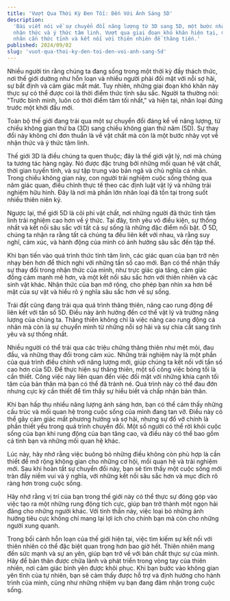 ```yaml
---
title: 'Vượt Qua Thời Kỳ Đen Tối: Đến Với Ánh Sáng 5D'
description:
  'Bài viết nói về sự chuyển đổi năng lượng từ 3D sang 5D, một bước nhảy vọt về
  nhận thức và ý thức tâm linh. Vượt qua giai đoạn khó khăn hiện tại, mỗi cá
  nhân cần thức tỉnh và kết nối với thiên nhiên để thăng tiến.'
published: 2024/09/02
slug: 'vuot-qua-thoi-ky-den-toi-den-voi-anh-sang-5d'
---
```


Nhiều người tin rằng chúng ta đang sống trong một thời kỳ đầy thách thức, nơi
thế giới dường như hỗn loạn và nhiều người phải đối mặt với nỗi sợ hãi, sự bất
định và cảm giác mất mát. Tuy nhiên, những giai đoạn khó khăn này thực sự có thể
được coi là thời điểm thức tỉnh sâu sắc. Người ta thường nói: "Trước bình minh,
luôn có thời điểm tăm tối nhất," và hiện tại, nhân loại đứng trước một khởi đầu
mới.

Toàn bộ thế giới đang trải qua một sự chuyển đổi đáng kể về năng lượng, từ chiều
không gian thứ ba (3D) sang chiều không gian thứ năm (5D). Sự thay đổi này không
chỉ đơn thuần là về vật chất mà còn là một bước nhảy vọt về nhận thức và ý thức
tâm linh.

Thế giới 3D là điều chúng ta quen thuộc; đây là thế giới vật lý, nơi mà chúng ta
tương tác hàng ngày. Nó được đặc trưng bởi những mối quan hệ vật chất, thời gian
tuyến tính, và sự tập trung vào bản ngã và chủ nghĩa cá nhân. Trong chiều không
gian này, con người trải nghiệm cuộc sống thông qua năm giác quan, điều chỉnh
thực tế theo các định luật vật lý và những trải nghiệm hữu hình. Đây là nơi mà
phần lớn nhân loại đã tồn tại trong suốt nhiều thiên niên kỷ.

Ngược lại, thế giới 5D là cõi phi vật chất, nơi những người đã thức tỉnh tâm
linh trải nghiệm cao hơn về ý thức. Tại đây, tình yêu vô điều kiện, sự thống
nhất và kết nối sâu sắc với tất cả sự sống là những đặc điểm nổi bật. Ở 5D,
chúng ta nhận ra rằng tất cả chúng ta đều liên kết với nhau, và rằng suy nghĩ,
cảm xúc, và hành động của mình có ảnh hưởng sâu sắc đến tập thể.

Khi bạn tiến vào quá trình thức tỉnh tâm linh, các giác quan của bạn trở nên
nhạy bén hơn để thích nghi với những tần số cao mới. Bạn có thể nhận thấy sự
thay đổi trong nhận thức của mình, như trực giác gia tăng, cảm giác đồng cảm
mạnh mẽ hơn, và một kết nối sâu sắc hơn với thiên nhiên và các sinh vật khác.
Nhận thức của bạn mở rộng, cho phép bạn nhìn xa hơn bề mặt của sự vật và hiểu rõ
ý nghĩa sâu sắc hơn về sự sống.

Trái đất cũng đang trải qua quá trình thăng thiên, nâng cao rung động để liên
kết với tần số 5D. Điều này ảnh hưởng đến cơ thể vật lý và trường năng lượng của
chúng ta. Thăng thiên không chỉ là việc nâng cao rung động cá nhân mà còn là sự
chuyển mình từ những nỗi sợ hãi và sự chia cắt sang tình yêu và sự thống nhất.

Nhiều người có thể trải qua các triệu chứng thăng thiên như mệt mỏi, đau đầu, và
những thay đổi trong cảm xúc. Những trải nghiệm này là một phần của quá trình
điều chỉnh với năng lượng mới, giúp chúng ta kết nối với tần số cao hơn của 5D.
Để thực hiện sự thăng thiên, một số công việc bóng tối là cần thiết. Công việc
này liên quan đến việc đối mặt với những khía cạnh tối tăm của bản thân mà bạn
có thể đã tránh né. Quá trình này có thể đau đớn nhưng cực kỳ cần thiết để tìm
thấy sự hiểu biết và chấp nhận bản thân.

Khi bạn hấp thụ nhiều năng lượng ánh sáng hơn, bạn có thể cảm thấy những cấu
trúc và mối quan hệ trong cuộc sống của mình đang tan vỡ. Điều này có thể gây
cảm giác mất phương hướng và sợ hãi, nhưng sự đổ vỡ chính là phần thiết yếu
trong quá trình chuyển đổi. Một số người có thể rời khỏi cuộc sống của bạn khi
rung động của bạn tăng cao, và điều này có thể bao gồm cả tình bạn và những mối
quan hệ khác.

Lúc này, hãy nhớ rằng việc buông bỏ những điều không còn phù hợp là cần thiết để
mở rộng không gian cho những cơ hội, mối quan hệ và trải nghiệm mới. Sau khi
hoàn tất sự chuyển đổi này, bạn sẽ tìm thấy một cuộc sống mới tràn đầy niềm vui
và ý nghĩa, với những kết nối sâu sắc hơn và mục đích rõ ràng hơn trong cuộc
sống.

Hãy nhớ rằng vị trí của bạn trong thế giới này có thể thực sự đóng góp vào việc
tạo ra một những rung động tích cực, giúp bạn trở thành một ngọn hải đăng cho
những người khác. Với tinh thần này, việc loại bỏ những ảnh hưởng tiêu cực không
chỉ mang lại lợi ích cho chính bạn mà còn cho những người xung quanh.

Trong bối cảnh hỗn loạn của thế giới hiện tại, việc tìm kiếm sự kết nối với
thiên nhiên có thể đặc biệt quan trọng hơn bao giờ hết. Thiên nhiên mang đến sức
mạnh và sự an yên, giúp bạn trở về với bản chất thực sự của mình. Hãy để bản
thân được chữa lành và phát triển trong vòng tay của thiên nhiên, nơi cảm giác
bình yên được khôi phục. Khi bạn bước vào không gian yên tĩnh của tự nhiên, bạn
sẽ cảm thấy được hỗ trợ và định hướng cho hành trình của mình, cũng như những
nhiệm vụ bạn đang đảm nhận trong cuộc sống.
